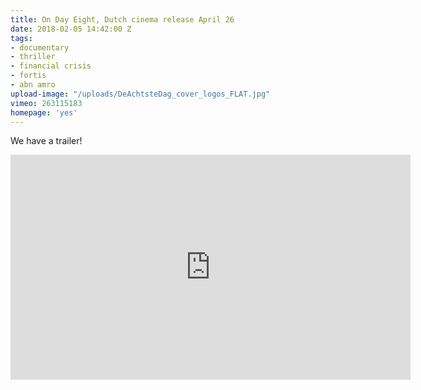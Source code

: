 ```yaml
---
title: On Day Eight, Dutch cinema release April 26
date: 2018-02-05 14:42:00 Z
tags:
- documentary
- thriller
- financial crisis
- fortis
- abn amro
upload-image: "/uploads/DeAchtsteDag_cover_logos_FLAT.jpg"
vimeo: 263115183
homepage: 'yes'
---
```


We have a trailer!

<iframe src="https://player.vimeo.com/video/263115183" width="640" height="360" frameborder="0" webkitallowfullscreen mozallowfullscreen allowfullscreen></iframe>